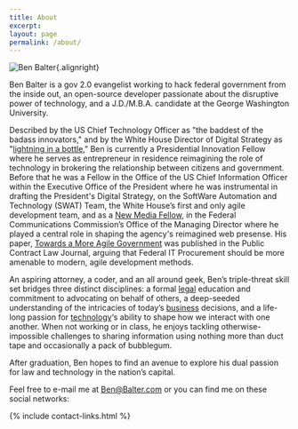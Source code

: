 ```yaml
---
title: About
excerpt:
layout: page
permalink: /about/
---
```


![Ben Balter][1]{.alignright}

Ben Balter is a gov 2.0 evangelist working to hack federal government from the inside out, an open-source developer passionate about the disruptive power of technology, and a J.D./M.B.A. candidate at the George Washington University.

Described by the US Chief Technology Officer as "the baddest of the badass innovators," and by the White House Director of Digital Strategy as "<a href="http://www.youtube.com/watch?v=uhtlOYOhE8w#t=51m12s">lightning in a bottle</a>," Ben is currently a Presidential Innovation Fellow where he serves as entrepreneur in residence reimagining the role of technology in brokering the relationship between citizens and government. Before that he was a Fellow in the Office of the US Chief Information Officer within the Executive Office of the President where he was instrumental in drafting the President's Digital Strategy, on the SoftWare Automation and Technology (SWAT) Team, the White House’s first and only agile development team, and as a <a href="http://reboot.fcc.gov/blog/?authorId=593709">New Media Fellow</a>, in the Federal Communications Commission’s Office of the Managing Director where he played a central role in shaping the agency's reimagined web presense. His paper, <a href="http://ben.balter.com/2011/11/29/towards-a-more-agile-government/">Towards a More Agile Government</a> was published in the Public Contract Law Journal, arguing that Federal IT Procurement should be more amenable to modern, agile development methods.

An aspiring attorney, a coder, and an all around geek, Ben’s triple-threat skill set bridges three distinct disciplines: a formal <a href="http://ben.balter.com/category/law/">legal</a> education and commitment to advocating on behalf of others, a deep-seeded understanding of the intricacies of today’s <a href="http://ben.balter.com/category/business/">business</a> decisions, and a life-long passion for <a href="http://ben.balter.com/category/technology/">technology</a>‘s ability to shape how we interact with one another. When not working or in class, he enjoys tackling otherwise-impossible challenges to sharing information using nothing more than duct tape and occasionally a pack of bubblegum.

After graduation, Ben hopes to find an avenue to explore his dual passion for law and technology in the nation’s capital.

Feel free to e-mail me at [Ben@Balter.com][8] or you can find me on these social networks:

{% include contact-links.html %}

 [1]: http://cdn.benbalter.com/wp-content/uploads/2010/09/fb1-272x300.jpg "Ben Balter"
 [2]: http://reboot.fcc.gov/blog/?authorId=593709
 [3]: http://ben.balter.com/2011/08/29/document-management-version-control-for-wordpress/
 [4]: http://ben.balter.com/2011/11/29/towards-a-more-agile-government/
 [5]: http://ben.balter.com/category/law/
 [6]: http://ben.balter.com/category/business/
 [7]: http://ben.balter.com/category/technology/
 [8]: mailto:ben@balter.com